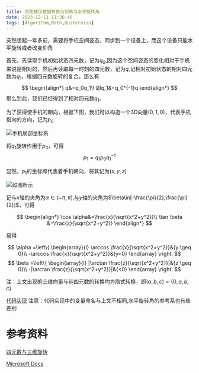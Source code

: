 ```yaml
---
title: 将陀螺仪数据转换为仰角与水平旋转角
date: 2023-12-11 11:36:46
tags: [Algorithm,Math,Quaternion]
---
```

突然想起一年多前，需要将手机空间姿态，同步到一个设备上，而这个设备只能水平旋转或者改变仰角
<!--more-->
首先，先读取手机初始状态四元数，记为$q_0$,因为这个空间姿态的变化相对于手机来说是相对的，然后再读取每一时刻的四元数，记为$q$,记相对初始状态的相对四元数为$q_1$，根据四元数旋转的复合，那么有
$$
\begin{align*}
q&=q_0q_1\\
即q_1&=q_0^{-1}q
\end{align*}
$$
那么到此，我们已经得到了相对四元数$q_1$。

为了获得使手机的朝向，根据下图，我们可以构造一个3D向量$(0,1,0)$，代表手机指向的方向，记为$p_0$

![手机局部坐标系](phone_direction.jpg)

将$q_1$旋转作用于$p_0$，可得
$$
p_1=q_1p_0q_1^{-1}
$$

显然，$p_1$的坐标即代表着手机朝向，将其记为$(x,y,z)$

![如图所示](angle.jpg)

记与$x$轴的夹角为$\alpha \in(-\pi,\pi]$,与$y$轴的夹角为$\beta\in[-\frac{\pi}{2},\frac{\pi}{2}]$，可得

$$
\begin{align*}
\cos \alpha&=\frac{x}{\sqrt{x^2+y^2}}\\
\tan \beta &=\frac{z}{\sqrt{x^2+y^2}}
\end{align*}
$$

易得

$$
\alpha =\left\{ 
    \begin{array}{l}
        \arccos \frac{x}{\sqrt{x^2+y^2}}&{y \geq 0}\\
        -\arccos \frac{x}{\sqrt{x^2+y^2}}&{y<0}
    \end{array} \right.
$$
$$
\beta =\left\{ 
    \begin{array}{l}
        |\arctan \frac{z}{\sqrt{x^2+y^2}}|&{z \geq 0}\\
        -|\arctan \frac{z}{\sqrt{x^2+y^2}}|&{<0}
    \end{array} \right.
$$



注：上文出现的三维向量与纯四元数的转换均为隐式转换，即$(a,b,c)=\{0,a,b,c\}$

[代码实现](https://github.com/57UU/Quaternion/blob/master/Quternion/MainPage.xaml.cs)
注意：代码实现中的变量命名与上文不相同,水平旋转角的参考系也有些差别
# 参考资料
[四元数与三维旋转](https://github.com/Krasjet/quaternion)

[Microsoft Docs](https://learn.microsoft.com/en-us/dotnet/maui/platform-integration/device/sensors?tabs=windows#orientation)